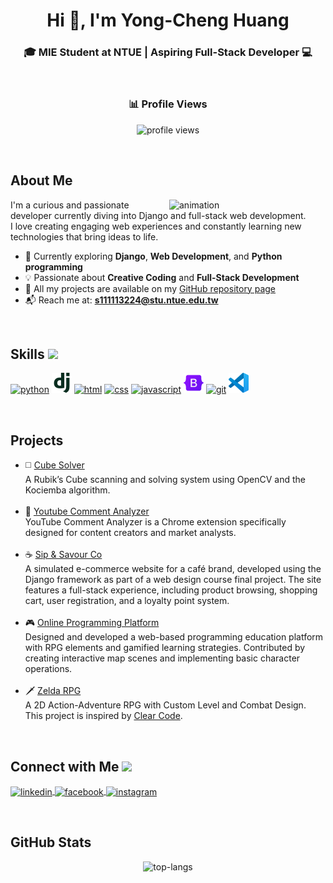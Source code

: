 <h1 align="center">Hi 👋, I'm Yong-Cheng Huang</h1>
<h3 align="center">🎓 MIE Student at NTUE | Aspiring Full-Stack Developer 💻</h3>

<br />

<h3 align="center">📊 Profile Views</h3>
<p align="center">
  <img src="https://komarev.com/ghpvc/?username=Yong-Cheng-Huang&label=Profile%20views&color=0e75b6&style=flat" alt="profile views" />
</p>

<br />

<h2> About Me </h2>
<p><img align="right" src="https://github.com/Adam-pw/Adam-pw/blob/main/animation_500_kxa883sd.gif" alt="animation" width="250"/></p>

I'm a curious and passionate developer currently diving into Django and full-stack web development.  
I love creating engaging web experiences and constantly learning new technologies that bring ideas to life.

- 🌱 Currently exploring **Django**, **Web Development**, and **Python programming**
- 💡 Passionate about **Creative Coding** and **Full-Stack Development**
- 📁 All my projects are available on my <a href="https://github.com/Yong-Cheng-Huang?tab=repositories" target="_blank">GitHub repository page</a></li>
- 📬 Reach me at: **s111113224@stu.ntue.edu.tw**

<br />

<h2> Skills <img src="https://media2.giphy.com/media/QssGEmpkyEOhBCb7e1/giphy.gif" width="32px"></h2>

<p align="left">
  <a href="#"><img width="32px" src="https://raw.githubusercontent.com/rahulbanerjee26/githubAboutMeGenerator/main/icons/python.svg" alt="python"></a>
  <a href="#"><img width="32px" src="https://raw.githubusercontent.com/devicons/devicon/master/icons/django/django-plain.svg" alt="django"></a>
  <a href="#"><img width="32px" src="https://raw.githubusercontent.com/rahulbanerjee26/githubAboutMeGenerator/main/icons/html.svg" alt="html"></a>
  <a href="#"><img width="32px" src="https://raw.githubusercontent.com/rahulbanerjee26/githubAboutMeGenerator/main/icons/css.svg" alt="css"></a>
  <a href="#"><img width="32px" src="https://raw.githubusercontent.com/rahulbanerjee26/githubAboutMeGenerator/main/icons/javascript.svg" alt="javascript"></a>
  <a href="#"><img width="32px" src="https://raw.githubusercontent.com/devicons/devicon/master/icons/bootstrap/bootstrap-original.svg" alt="bootstrap"></a>
  <a href="#"><img width="32px" src="https://www.vectorlogo.zone/logos/git-scm/git-scm-icon.svg" alt="git"></a>
  <a href="#"><img width="32px" src="https://raw.githubusercontent.com/devicons/devicon/master/icons/vscode/vscode-original.svg" alt="vscode"></a>
</p>

<br />

<h2> Projects </h2>
<ul>
  <li>
    ◻️ <a href="https://github.com/Yong-Cheng-Huang/Cube-Solver">Cube Solver</a>
    <br />
    A Rubik’s Cube scanning and solving system using OpenCV and the Kociemba algorithm.
  </li>
  <br />
  <li>
    💬 <a href="https://github.com/Yong-Cheng-Huang/YouTube-Comment-Analyzer">Youtube Comment Analyzer</a>
    <br />
    YouTube Comment Analyzer is a Chrome extension specifically designed for content creators and market analysts.
  </li>
  <br />
  <li>
    ☕ <a href="https://github.com/Yong-Cheng-Huang/Sip-Savour-Co">Sip & Savour Co</a><br />
    A simulated e-commerce website for a café brand, developed using the Django framework as part of a web design course final project.  
    The site features a full-stack experience, including product browsing, shopping cart, user registration, and a loyalty point system.
  </li>
  <br />
  <li>
    🎮 <a href="https://github.com/konentung/OnlineProgrammingPlatform">Online Programming Platform</a><br />
    Designed and developed a web-based programming education platform with RPG elements and gamified learning strategies.  
    Contributed by creating interactive map scenes and implementing basic character operations.
  </li>
  <br />
  <li>
    🗡️ <a href="https://github.com/Yong-Cheng-Huang/ZELDA-RPG">Zelda RPG</a>
    <br />
    A 2D Action-Adventure RPG with Custom Level and Combat Design.
    This project is inspired by <a href="https://youtu.be/QU1pPzEGrqw?si=0PAARwNKCt_mRZ-W">Clear Code</a>.
  </li>
</ul>

<br />

<h2> Connect with Me <img src='https://raw.githubusercontent.com/ShahriarShafin/ShahriarShafin/main/Assets/handshake.gif' width="100px"></h2>

<p align="left">
  <a href="https://www.linkedin.com/in/yongcheng-ntue/" target="blank">
    <img align="center" src="https://raw.githubusercontent.com/rahuldkjain/github-profile-readme-generator/master/src/images/icons/Social/linked-in-alt.svg" alt="linkedin" height="30" width="40" />
  </a>
  <a href="https://www.facebook.com/huang.yong.cheng.525876" target="blank">
    <img align="center" src="https://raw.githubusercontent.com/rahuldkjain/github-profile-readme-generator/master/src/images/icons/Social/facebook.svg" alt="facebook" height="30" width="40" />
  </a>
  <a href="https://www.instagram.com/frank06_21/" target="blank">
    <img align="center" src="https://raw.githubusercontent.com/rahuldkjain/github-profile-readme-generator/master/src/images/icons/Social/instagram.svg" alt="instagram" height="30" width="40" />
  </a>
</p>

<br />

<h2> GitHub Stats </h2>

<p align="center">
  <img src="https://github-readme-stats.vercel.app/api/top-langs?username=Yong-Cheng-Huang&show_icons=true&locale=en&layout=compact&theme=tokyonight" alt="top-langs" />
</p>
